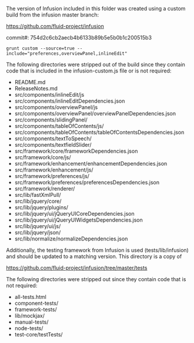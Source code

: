 The version of Infusion included in this folder was created using a custom build from the infusion master branch:

https://github.com/fluid-project/infusion

commit#: 754d2c6cb2aecb4b6133b89b5e5b0b1c200515b3

```
grunt custom --source=true --include="preferences,overviewPanel,inlineEdit"
```

The following directories were stripped out of the build since they contain code that is included in the infusion-custom.js file or is not required:

* README.md
* ReleaseNotes.md
* src/components/inlineEdit/js
* src/components/inlineEditDependencies.json
* src/components/overviewPanel/js
* src/components/overviewPanel/overviewPanelDependencies.json
* src/components/slidingPanel/
* src/components/tableOfContents/js/
* src/components/tableOfContents/tableOfContentsDependencies.json
* src/components/textToSpeech/
* src/components/textfieldSlider/
* src/framework/core/frameworkDependencies.json
* src/framework/core/js/
* src/framework/enhancement/enhancementDependencies.json
* src/framework/enhancement/js/
* src/framework/preferences/js/
* src/framework/preferences/preferencesDependencies.json
* src/framework/renderer/
* src/lib/fastXmlPull/
* src/lib/jquery/core/
* src/lib/jquery/plugins/
* src/lib/jquery/ui/jQueryUICoreDependencies.json
* src/lib/jquery/ui/jQueryUIWidgetsDependencies.json
* src/lib/jquery/ui/js/
* src/lib/jquery/json/
* src/lib/normalize/normalizeDependencies.json

Additionally, the testing framework from Infusion is used (tests/lib/infusion) and should be updated to a matching version. This directory is a copy of

https://github.com/fluid-project/infusion/tree/master/tests

The following directories were stripped out since they contain code that is not required:

* all-tests.html
* component-tests/
* framework-tests/
* lib/mockjax/
* manual-tests/
* node-tests/
* test-core/testTests/
